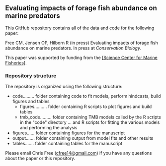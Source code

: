 
## Evaluating impacts of forage fish abundance on marine predators

This GitHub repository contains all of the data and code for the following paper:

Free CM, Jensen OP, Hilborn R (in press) Evaluating impacts of forage fish abundance on marine predators. In press at _Conservation Biology_.

This paper was supported by funding from the [[Science Center for Marine Fisheries]](https://scemfis.org/).


### Repository structure

The repository is organized using the following structure:

* code......... folder containing code to fit models, perform hindcasts, build figures and tables
    + figures.......... folder containing R scripts to plot figures and build tables
    + tmb_code......... folder containing TMB models called by the R scripts in the "code" directory
    ... and R scripts for fitting the various models and performing the analysis
* figures...... folder containing figures for the manuscript
* output....... folder containing output from model fits and other results
* tables....... folder containing tables for the manuscript

Please email Chris Free (cfree14@gmail.com) if you have any questions about the paper or this repository. 





